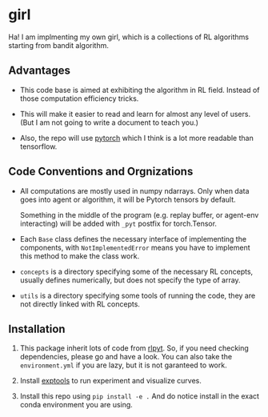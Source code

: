# girl

Ha! I am implmenting my own girl, which is a collections of RL algorithms starting from bandit algorithm.

## Advantages

- This code base is aimed at exhibiting the algorithm in RL field. Instead of those computation efficiency tricks.

- This will make it easier to read and learn for almost any level of users. (But I am not going to write a document to teach you.)

- Also, the repo will use [pytorch](https://pytorch.org/) which I think is a lot more readable than tensorflow.

## Code Conventions and Orgnizations

- All computations are mostly used in numpy ndarrays. Only when data goes into agent or algorithm, it will be Pytorch tensors by default.

    Something in the middle of the program (e.g. replay buffer, or agent-env interacting) will be added with `_pyt` postfix for torch.Tensor.

- Each `Base` class defines the necessary interface of implementing the components, with `NotImplementedError` means you have to implement this method to make the class work.

- `concepts` is a directory specifying some of the necessary RL concepts, usually defines numerically, but does not specify the type of array.

- `utils` is a directory specifying some tools of running the code, they are not directly linked with RL concepts.

## Installation

1. This package inherit lots of code from [rlpyt](https://github.com/ZiwenZhuang/rlpyt). So, if you need checking dependencies, please go and have a look. You can also take the `environment.yml` if you are lazy, but it is not garanteed to work.

2. Install [exptools](https://github.com/ZiwenZhuang/exptools) to run experiment and visualize curves.

3. Install this repo using `pip install -e .` And do notice install in the exact conda environment you are using.
